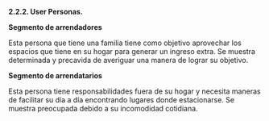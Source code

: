 **2.2.2. User Personas.**

**Segmento de arrendadores**

Esta persona que tiene una familia tiene como objetivo aprovechar los espacios que tiene en su hogar para generar un ingreso extra. Se muestra determinada y precavida de averiguar una manera de lograr su objetivo.

**Segmento de arrendatarios**

Esta persona tiene responsabilidades fuera de su hogar y necesita maneras de facilitar su día a día encontrando lugares donde estacionarse. Se muestra preocupada debido a su incomodidad cotidiana. 